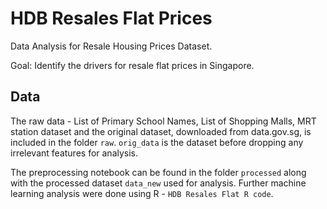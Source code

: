 # HDB Resales Flat Prices

Data Analysis for Resale Housing Prices Dataset.

Goal: Identify the drivers for resale flat prices in Singapore.

## Data

The raw data - List of Primary School Names, List of Shopping Malls, MRT station dataset and the original dataset, downloaded from data.gov.sg, is included in the folder `raw`. `orig_data` is the dataset before dropping any irrelevant features for analysis.

The preprocessing notebook can be found in the folder `processed` along with the processed dataset `data_new` used for analysis. Further machine learning analysis were done using R - `HDB Resales Flat R code`.

